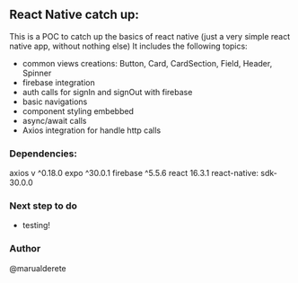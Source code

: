 ## React Native catch up:

This is a POC to catch up the basics of react native (just a very simple react native app, without nothing else)
It includes the following topics:

- common views creations: Button, Card, CardSection, Field, Header, Spinner
- firebase integration 
- auth calls for signIn and signOut with firebase
- basic navigations
- component styling embebbed
- async/await calls
- Axios integration for handle http calls

### Dependencies:
axios v ^0.18.0
expo ^30.0.1
firebase ^5.5.6
react 16.3.1
react-native: sdk-30.0.0

### Next step to do
- testing!

### Author
@marualderete
